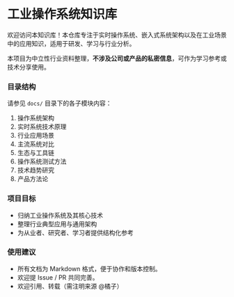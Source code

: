 # 工业操作系统知识库

欢迎访问本知识库！本仓库专注于实时操作系统、嵌入式系统架构以及在工业场景中的应用知识，适用于研发、学习与行业分析。  

本项目为中立性行业资料整理，**不涉及公司或产品的私密信息**，可作为学习参考或技术分享使用。

### 目录结构

请参见 `docs/` 目录下的各子模块内容：

1. 操作系统架构  
2. 实时系统技术原理  
3. 行业应用场景  
4. 主流系统对比  
5. 生态与工具链  
6. 操作系统测试方法
7. 技术趋势研究  
7. 产品方法论

### 项目目标

- 归纳工业操作系统及其核心技术  
- 整理行业典型应用与通用架构  
- 为从业者、研究者、学习者提供结构化参考  

### 使用建议

- 所有文档为 Markdown 格式，便于协作和版本控制。
- 欢迎提 Issue / PR 共同完善。
- 欢迎引用、转载（需注明来源 @橘子）
